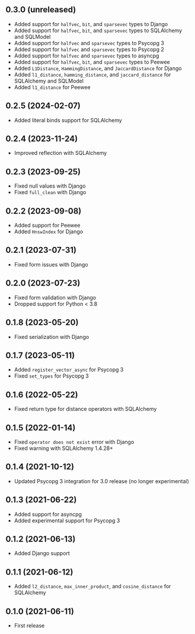 ## 0.3.0 (unreleased)

- Added support for `halfvec`, `bit`, and `sparsevec` types to Django
- Added support for `halfvec`, `bit`, and `sparsevec` types to SQLAlchemy and SQLModel
- Added support for `halfvec` and `sparsevec` types to Psycopg 3
- Added support for `halfvec` and `sparsevec` types to Psycopg 2
- Added support for `halfvec` and `sparsevec` types to asyncpg
- Added support for `halfvec`, `bit`, and `sparsevec` types to Peewee
- Added `L1Distance`, `HammingDistance`, and `JaccardDistance` for Django
- Added `l1_distance`, `hamming_distance`, and `jaccard_distance` for SQLAlchemy and SQLModel
- Added `l1_distance` for Peewee

## 0.2.5 (2024-02-07)

- Added literal binds support for SQLAlchemy

## 0.2.4 (2023-11-24)

- Improved reflection with SQLAlchemy

## 0.2.3 (2023-09-25)

- Fixed null values with Django
- Fixed `full_clean` with Django

## 0.2.2 (2023-09-08)

- Added support for Peewee
- Added `HnswIndex` for Django

## 0.2.1 (2023-07-31)

- Fixed form issues with Django

## 0.2.0 (2023-07-23)

- Fixed form validation with Django
- Dropped support for Python < 3.8

## 0.1.8 (2023-05-20)

- Fixed serialization with Django

## 0.1.7 (2023-05-11)

- Added `register_vector_async` for Psycopg 3
- Fixed `set_types` for Psycopg 3

## 0.1.6 (2022-05-22)

- Fixed return type for distance operators with SQLAlchemy

## 0.1.5 (2022-01-14)

- Fixed `operator does not exist` error with Django
- Fixed warning with SQLAlchemy 1.4.28+

## 0.1.4 (2021-10-12)

- Updated Psycopg 3 integration for 3.0 release (no longer experimental)

## 0.1.3 (2021-06-22)

- Added support for asyncpg
- Added experimental support for Psycopg 3

## 0.1.2 (2021-06-13)

- Added Django support

## 0.1.1 (2021-06-12)

- Added `l2_distance`, `max_inner_product`, and `cosine_distance` for SQLAlchemy

## 0.1.0 (2021-06-11)

- First release
